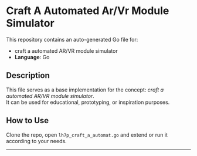 # Craft A Automated Ar/Vr Module Simulator

This repository contains an auto-generated Go file for:

- craft a automated AR/VR module simulator
- **Language**: Go

## Description

This file serves as a base implementation for the concept: *craft a automated AR/VR module simulator*.  
It can be used for educational, prototyping, or inspiration purposes.

## How to Use

Clone the repo, open `lh7p_craft_a_automat.go` and extend or run it according to your needs.

---


